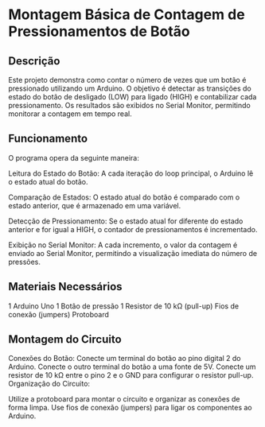 # Montagem Básica de Contagem de Pressionamentos de Botão

## Descrição
Este projeto demonstra como contar o número de vezes que um botão é pressionado utilizando um Arduino. O objetivo é detectar as transições do estado do botão de desligado (LOW) para ligado (HIGH) e contabilizar cada pressionamento. Os resultados são exibidos no Serial Monitor, permitindo monitorar a contagem em tempo real.

## Funcionamento
O programa opera da seguinte maneira:

Leitura do Estado do Botão: A cada iteração do loop principal, o Arduino lê o estado atual do botão.

Comparação de Estados: O estado atual do botão é comparado com o estado anterior, que é armazenado em uma variável.

Detecção de Pressionamento: Se o estado atual for diferente do estado anterior e for igual a HIGH, o contador de pressionamentos é incrementado.

Exibição no Serial Monitor: A cada incremento, o valor da contagem é enviado ao Serial Monitor, permitindo a visualização imediata do número de pressões.

## Materiais Necessários
1 Arduino Uno
1 Botão de pressão
1 Resistor de 10 kΩ (pull-up)
Fios de conexão (jumpers)
Protoboard

## Montagem do Circuito
Conexões do Botão:
Conecte um terminal do botão ao pino digital 2 do Arduino.
Conecte o outro terminal do botão a uma fonte de 5V.
Conecte um resistor de 10 kΩ entre o pino 2 e o GND para configurar o resistor pull-up.
Organização do Circuito:

Utilize a protoboard para montar o circuito e organizar as conexões de forma limpa.
Use fios de conexão (jumpers) para ligar os componentes ao Arduino.
